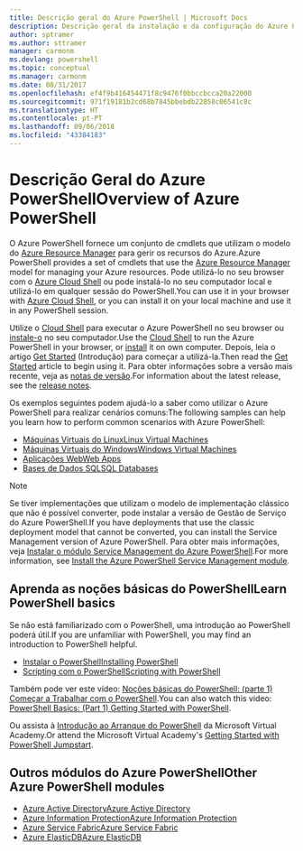 ```yaml
---
title: Descrição geral do Azure PowerShell | Microsoft Docs
description: Descrição geral da instalação e da configuração do Azure PowerShell.
author: sptramer
ms.author: sttramer
manager: carmonm
ms.devlang: powershell
ms.topic: conceptual
ms.manager: carmonm
ms.date: 08/31/2017
ms.openlocfilehash: ef4f9b416454471f8c9476f0bbccbcca20a22000
ms.sourcegitcommit: 971f19181b2cd68b7845bbebdb22858c06541c8c
ms.translationtype: HT
ms.contentlocale: pt-PT
ms.lasthandoff: 09/06/2018
ms.locfileid: "43384183"
---
```

# <a name="overview-of-azure-powershell"></a><span data-ttu-id="a620a-103">Descrição Geral do Azure PowerShell</span><span class="sxs-lookup"><span data-stu-id="a620a-103">Overview of Azure PowerShell</span></span>

<span data-ttu-id="a620a-104">O Azure PowerShell fornece um conjunto de cmdlets que utilizam o modelo do [Azure Resource Manager](/azure/azure-resource-manager/resource-group-overview) para gerir os recursos do Azure.</span><span class="sxs-lookup"><span data-stu-id="a620a-104">Azure PowerShell provides a set of cmdlets that use the [Azure Resource Manager](/azure/azure-resource-manager/resource-group-overview) model for managing your Azure resources.</span></span> <span data-ttu-id="a620a-105">Pode utilizá-lo no seu browser com o [Azure Cloud Shell](/azure/cloud-shell/overview) ou pode instalá-lo no seu computador local e utilizá-lo em qualquer sessão do PowerShell.</span><span class="sxs-lookup"><span data-stu-id="a620a-105">You can use it in your browser with [Azure Cloud Shell](/azure/cloud-shell/overview), or you can install it on your local machine and use it in any PowerShell session.</span></span>

<span data-ttu-id="a620a-106">Utilize o [Cloud Shell](/azure/cloud-shell/overview) para executar o Azure PowerShell no seu browser ou [instale-o](install-azurerm-ps.md) no seu computador.</span><span class="sxs-lookup"><span data-stu-id="a620a-106">Use the [Cloud Shell](/azure/cloud-shell/overview) to run the Azure PowerShell in your browser, or [install](install-azurerm-ps.md) it on own computer.</span></span> <span data-ttu-id="a620a-107">Depois, leia o artigo [Get Started](get-started-azureps.md) (Introdução) para começar a utilizá-la.</span><span class="sxs-lookup"><span data-stu-id="a620a-107">Then read the [Get Started](get-started-azureps.md) article to begin using it.</span></span> <span data-ttu-id="a620a-108">Para obter informações sobre a versão mais recente, veja as [notas de versão](release-notes-azureps.md).</span><span class="sxs-lookup"><span data-stu-id="a620a-108">For information about the latest release, see the [release notes](release-notes-azureps.md).</span></span>

<span data-ttu-id="a620a-109">Os exemplos seguintes podem ajudá-lo a saber como utilizar o Azure PowerShell para realizar cenários comuns:</span><span class="sxs-lookup"><span data-stu-id="a620a-109">The following samples can help you learn how to perform common scenarios with Azure PowerShell:</span></span>

* [<span data-ttu-id="a620a-110">Máquinas Virtuais do Linux</span><span class="sxs-lookup"><span data-stu-id="a620a-110">Linux Virtual Machines</span></span>](/azure/virtual-machines/virtual-machines-linux-powershell-samples?toc=/powershell/azure/toc.json)
* [<span data-ttu-id="a620a-111">Máquinas Virtuais do Windows</span><span class="sxs-lookup"><span data-stu-id="a620a-111">Windows Virtual Machines</span></span>](/azure/virtual-machines/virtual-machines-windows-powershell-samples?toc=/powershell/azure/toc.json)
* [<span data-ttu-id="a620a-112">Aplicações Web</span><span class="sxs-lookup"><span data-stu-id="a620a-112">Web Apps</span></span>](/azure/app-service-web/app-service-powershell-samples?toc=/powershell/azure/toc.json)
* [<span data-ttu-id="a620a-113">Bases de Dados SQL</span><span class="sxs-lookup"><span data-stu-id="a620a-113">SQL Databases</span></span>](/azure/sql-database/sql-database-powershell-samples?toc=/powershell/azure/toc.json)

> [!NOTE]
> <span data-ttu-id="a620a-114">Se tiver implementações que utilizam o modelo de implementação clássico que não é possível converter, pode instalar a versão de Gestão de Serviço do Azure PowerShell.</span><span class="sxs-lookup"><span data-stu-id="a620a-114">If you have deployments that use the classic deployment model that cannot be converted, you can install the Service Management version of Azure PowerShell.</span></span> <span data-ttu-id="a620a-115">Para obter mais informações, veja [Instalar o módulo Service Management do Azure PowerShell](/powershell/azure/servicemanagement/install-azure-ps).</span><span class="sxs-lookup"><span data-stu-id="a620a-115">For more information, see [Install the Azure PowerShell Service Management module](/powershell/azure/servicemanagement/install-azure-ps).</span></span>

## <a name="learn-powershell-basics"></a><span data-ttu-id="a620a-116">Aprenda as noções básicas do PowerShell</span><span class="sxs-lookup"><span data-stu-id="a620a-116">Learn PowerShell basics</span></span>

<span data-ttu-id="a620a-117">Se não está familiarizado com o PowerShell, uma introdução ao PowerShell poderá útil.</span><span class="sxs-lookup"><span data-stu-id="a620a-117">If you are unfamiliar with PowerShell, you may find an introduction to PowerShell helpful.</span></span>

* [<span data-ttu-id="a620a-118">Instalar o PowerShell</span><span class="sxs-lookup"><span data-stu-id="a620a-118">Installing PowerShell</span></span>](/powershell/scripting/installing-windows-powershell)
* [<span data-ttu-id="a620a-119">Scripting com o PowerShell</span><span class="sxs-lookup"><span data-stu-id="a620a-119">Scripting with PowerShell</span></span>](/powershell/scripting/scripting-with-windows-powershell)

<span data-ttu-id="a620a-120">Também pode ver este vídeo: [Noções básicas do PowerShell: (parte 1) Começar a Trabalhar com o PowerShell](https://channel9.msdn.com/Blogs/Taste-of-Premier/PowerShellBasicsPart1).</span><span class="sxs-lookup"><span data-stu-id="a620a-120">You can also watch this video: [PowerShell Basics: (Part 1) Getting Started with PowerShell](https://channel9.msdn.com/Blogs/Taste-of-Premier/PowerShellBasicsPart1).</span></span>

<span data-ttu-id="a620a-121">Ou assista à [Introdução ao Arranque do PowerShell](https://mva.microsoft.com/liveevents/powershell-jumpstart) da Microsoft Virtual Academy.</span><span class="sxs-lookup"><span data-stu-id="a620a-121">Or attend the Microsoft Virtual Academy's [Getting Started with PowerShell Jumpstart](https://mva.microsoft.com/liveevents/powershell-jumpstart).</span></span>

## <a name="other-azure-powershell-modules"></a><span data-ttu-id="a620a-122">Outros módulos do Azure PowerShell</span><span class="sxs-lookup"><span data-stu-id="a620a-122">Other Azure PowerShell modules</span></span>

* [<span data-ttu-id="a620a-123">Azure Active Directory</span><span class="sxs-lookup"><span data-stu-id="a620a-123">Azure Active Directory</span></span>](/powershell/azure/active-directory/)
* [<span data-ttu-id="a620a-124">Azure Information Protection</span><span class="sxs-lookup"><span data-stu-id="a620a-124">Azure Information Protection</span></span>](/powershell/azure/aip/)
* [<span data-ttu-id="a620a-125">Azure Service Fabric</span><span class="sxs-lookup"><span data-stu-id="a620a-125">Azure Service Fabric</span></span>](/powershell/azure/service-fabric/)
* [<span data-ttu-id="a620a-126">Azure ElasticDB</span><span class="sxs-lookup"><span data-stu-id="a620a-126">Azure ElasticDB</span></span>](/powershell/azure/elasticdbjobs/)